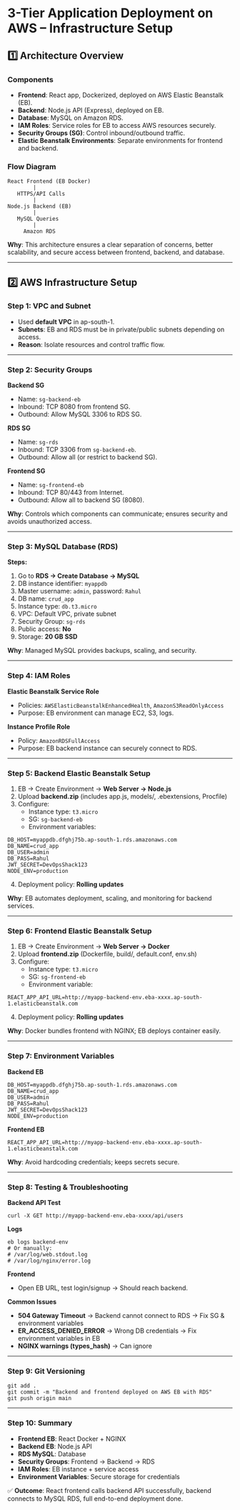 # 3-Tier Application Deployment on AWS – Infrastructure Setup

## 1️⃣ Architecture Overview

### Components
- **Frontend**: React app, Dockerized, deployed on AWS Elastic Beanstalk (EB).
- **Backend**: Node.js API (Express), deployed on EB.
- **Database**: MySQL on Amazon RDS.
- **IAM Roles**: Service roles for EB to access AWS resources securely.
- **Security Groups (SG)**: Control inbound/outbound traffic.
- **Elastic Beanstalk Environments**: Separate environments for frontend and backend.

### Flow Diagram
```
React Frontend (EB Docker)
        |
   HTTPS/API Calls
        |
Node.js Backend (EB)
        |
   MySQL Queries
        |
     Amazon RDS
```

**Why**: This architecture ensures a clear separation of concerns, better scalability, and secure access between frontend, backend, and database.

---

## 2️⃣ AWS Infrastructure Setup

### Step 1: VPC and Subnet
- Used **default VPC** in ap-south-1.
- **Subnets**: EB and RDS must be in private/public subnets depending on access.
- **Reason**: Isolate resources and control traffic flow.

---

### Step 2: Security Groups

**Backend SG**
- Name: `sg-backend-eb`
- Inbound: TCP 8080 from frontend SG.
- Outbound: Allow MySQL 3306 to RDS SG.

**RDS SG**
- Name: `sg-rds`
- Inbound: TCP 3306 from `sg-backend-eb`.
- Outbound: Allow all (or restrict to backend SG).

**Frontend SG**
- Name: `sg-frontend-eb`
- Inbound: TCP 80/443 from Internet.
- Outbound: Allow all to backend SG (8080).

**Why**: Controls which components can communicate; ensures security and avoids unauthorized access.

---

### Step 3: MySQL Database (RDS)

**Steps:**
1. Go to **RDS → Create Database → MySQL**
2. DB instance identifier: `myappdb`
3. Master username: `admin`, password: `Rahul`
4. DB name: `crud_app`
5. Instance type: `db.t3.micro`
6. VPC: Default VPC, private subnet
7. Security Group: `sg-rds`
8. Public access: **No**
9. Storage: **20 GB SSD**

**Why**: Managed MySQL provides backups, scaling, and security.

---

### Step 4: IAM Roles

**Elastic Beanstalk Service Role**
- Policies: `AWSElasticBeanstalkEnhancedHealth`, `AmazonS3ReadOnlyAccess`
- Purpose: EB environment can manage EC2, S3, logs.

**Instance Profile Role**
- Policy: `AmazonRDSFullAccess`
- Purpose: EB backend instance can securely connect to RDS.

---

### Step 5: Backend Elastic Beanstalk Setup

1. EB → Create Environment → **Web Server → Node.js**
2. Upload **backend.zip** (includes app.js, models/, .ebextensions, Procfile)
3. Configure:
   - Instance type: `t3.micro`
   - SG: `sg-backend-eb`
   - Environment variables:
```
DB_HOST=myappdb.dfghj75b.ap-south-1.rds.amazonaws.com
DB_NAME=crud_app
DB_USER=admin
DB_PASS=Rahul
JWT_SECRET=DevOpsShack123
NODE_ENV=production
```
4. Deployment policy: **Rolling updates**

**Why**: EB automates deployment, scaling, and monitoring for backend services.

---

### Step 6: Frontend Elastic Beanstalk Setup

1. EB → Create Environment → **Web Server → Docker**
2. Upload **frontend.zip** (Dockerfile, build/, default.conf, env.sh)
3. Configure:
   - Instance type: `t3.micro`
   - SG: `sg-frontend-eb`
   - Environment variable:
```
REACT_APP_API_URL=http://myapp-backend-env.eba-xxxx.ap-south-1.elasticbeanstalk.com
```
4. Deployment policy: **Rolling updates**

**Why**: Docker bundles frontend with NGINX; EB deploys container easily.

---

### Step 7: Environment Variables

**Backend EB**
```
DB_HOST=myappdb.dfghj75b.ap-south-1.rds.amazonaws.com
DB_NAME=crud_app
DB_USER=admin
DB_PASS=Rahul
JWT_SECRET=DevOpsShack123
NODE_ENV=production
```

**Frontend EB**
```
REACT_APP_API_URL=http://myapp-backend-env.eba-xxxx.ap-south-1.elasticbeanstalk.com
```

**Why**: Avoid hardcoding credentials; keeps secrets secure.

---

### Step 8: Testing & Troubleshooting

**Backend API Test**
```
curl -X GET http://myapp-backend-env.eba-xxxx/api/users
```

**Logs**
```
eb logs backend-env
# Or manually:
# /var/log/web.stdout.log
# /var/log/nginx/error.log
```

**Frontend**
- Open EB URL, test login/signup → Should reach backend.

**Common Issues**
- **504 Gateway Timeout** → Backend cannot connect to RDS → Fix SG & environment variables
- **ER_ACCESS_DENIED_ERROR** → Wrong DB credentials → Fix environment variables in EB
- **NGINX warnings (types_hash)** → Can ignore

---

### Step 9: Git Versioning
```
git add .
git commit -m "Backend and frontend deployed on AWS EB with RDS"
git push origin main
```

---

### Step 10: Summary
- **Frontend EB**: React Docker + NGINX
- **Backend EB**: Node.js API
- **RDS MySQL**: Database
- **Security Groups**: Frontend → Backend → RDS
- **IAM Roles**: EB instance + service access
- **Environment Variables**: Secure storage for credentials

✅ **Outcome**: React frontend calls backend API successfully, backend connects to MySQL RDS, full end-to-end deployment done.


